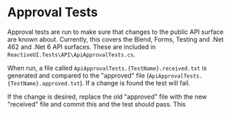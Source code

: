 # Approval Tests

Approval tests are run to make sure that changes to the public API surface are known about.
Currently, this covers the Blend, Forms, Testing and .Net 462 and .Net 6 API surfaces.
These are included in `ReactiveUI.Tests\API\ApiApprovalTests.cs`.

When run, a file called `ApiApprovalTests.{TestName}.received.txt` is generated and compared to the "approved" file 
(`ApiApprovalTests.{TestName}.approved.txt`). If a change is found the test will fail.

If the change is desired, replace the old "approved" file with the new "received" file and commit this and the test should pass. This
